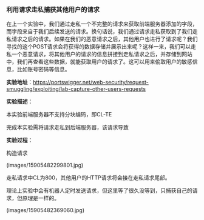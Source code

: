 ### 利用请求走私捕获其他用户的请求

在上一个实验中，我们通过走私一个不完整的请求来获取前端服务器添加的字段，而字段来自于我们后续发送的请求。换句话说，我们通过请求走私获取到了我们走私请求之后的请求。如果在我们的恶意请求之后，其他用户也进行了请求呢？我们寻找的这个POST请求会将获得的数据存储并展示出来呢？这样一来，我们可以走私一个恶意请求，将其他用户的请求的信息拼接到走私请求之后，并存储到网站中，我们再查看这些数据，就能获取用户的请求了。这可以用来偷取用户的敏感信息，比如账号密码等信息。

**实验地址**：https://portswigger.net/web-security/request-smuggling/exploiting/lab-capture-other-users-requests

**实验描述**：

本实验前端服务器不支持分块编码，即CL-TE

完成本实验需将请求走私到后端服务器，该请求导致

**实验过程**：

构造请求

(images/15905482299801.jpg)


走私请求中CL为800，其他用户的HTTP请求将会接在走私请求尾部。

理论上实验中会有机器人定时发送请求，但这里等了很久没等到，只捕获自己的请求，但原理是一样的。

(images/15905482369060.jpg)


